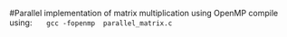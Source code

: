 #Parallel implementation of matrix multiplication using OpenMP
compile using: 
```    gcc -fopenmp  parallel_matrix.c  ```